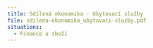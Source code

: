 ```yaml
---
title: Sdílená ekonomika - Ubytovací služby
file: sdilena-ekonomika_ubytovaci-sluzby.pdf
situations:
  - Finance a zboží
---
```

